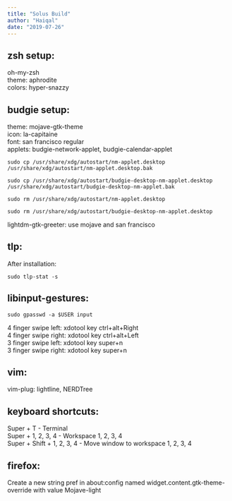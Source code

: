 ```yaml
---
title: "Solus Build"
author: "Haiqal"
date: "2019-07-26"
---
```


## zsh setup:
oh-my-zsh  
theme: aphrodite  
colors: hyper-snazzy  
  
## budgie setup:
theme: mojave-gtk-theme  
icon: la-capitaine  
font: san francisco regular  
applets: budgie-network-applet, budgie-calendar-applet  
```shell
sudo cp /usr/share/xdg/autostart/nm-applet.desktop /usr/share/xdg/autostart/nm-applet.desktop.bak
```
```shell
sudo cp /usr/share/xdg/autostart/budgie-desktop-nm-applet.desktop /usr/share/xdg/autostart/budgie-desktop-nm-applet.bak
```
```shell
sudo rm /usr/share/xdg/autostart/nm-applet.desktop
```
```shell
sudo rm /usr/share/xdg/autostart/budgie-desktop-nm-applet.desktop
```
lightdm-gtk-greeter: use mojave and san francisco  
  
## tlp: 
After installation:  
```shell
sudo tlp-stat -s
```
  
## libinput-gestures: 
```shell
sudo gpasswd -a $USER input
```
4 finger swipe left: xdotool key ctrl+alt+Right  
4 finger swipe right: xdotool key ctrl+alt+Left  
3 finger swipe left: xdotool key super+n  
3 finger swipe right: xdotool key super+n  
  
## vim:
vim-plug: lightline, NERDTree  
  
## keyboard shortcuts:
Super + T - Terminal  
Super + 1, 2, 3, 4 - Workspace 1, 2, 3, 4  
Super + Shift + 1, 2, 3, 4 - Move window to workspace 1, 2, 3, 4  
  
## firefox:
Create a new string pref in about:config named widget.content.gtk-theme-override with value Mojave-light  